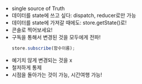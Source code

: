 - single source of Truth
- 데이터를 state에 쓰고 싶다: dispatch, reducer로만 가능
- 데이터를 state에 가져갈 때에도: store.getState()로!
- 콘솔로 찍어보세요!
- 구독을 통해서 변경된 것을 모두에게 전파!
  ```js
  store.subscribe(함수이름);
  ```
- 예기치 않게 변경되는 것을 x
- 철저하게 통제
- 시점을 돌아가는 것이 가능, 시간여행 가능!
